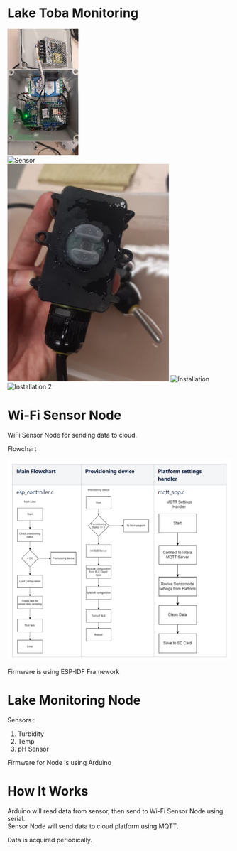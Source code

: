 # Lake Toba Monitoring
![Flowchart](docs/device.png)  
![Sensor](docs/sensor.png)  
![Sensor 2](docs/sensor2.png)
![Installation](docs/instalasi.png)
![Installation 2](docs/instalasi2.png) 


# Wi-Fi Sensor Node
WiFi Sensor Node for sending data to cloud.  

Flowchart  

![Flowchart](docs/Flowchart.png)  

Firmware is using ESP-IDF Framework


# Lake Monitoring Node
Sensors :  
1. Turbidity
2. Temp
3. pH Sensor

Firmware for Node is using Arduino


# How It Works
Arduino will read data from sensor, then send to Wi-Fi Sensor Node using serial.  
Sensor Node will send data to cloud platform using MQTT.  

Data is acquired periodically.